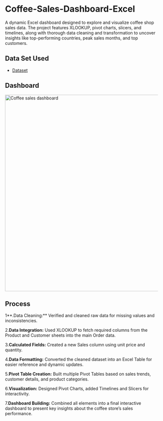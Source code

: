 # Coffee-Sales-Dashboard-Excel
A dynamic Excel dashboard designed to explore and visualize coffee shop sales data. The project features XLOOKUP, pivot charts, slicers, and timelines, along with thorough data cleaning and transformation to uncover insights like top-performing countries, peak sales months, and top customers.
## Data Set Used
- <a href="https://github.com/Dakshsingh1304/Coffee-Sales-Dashboard-Excel/blob/main/coffeeOrdersData%20Project.xlsx">Dataset</a>
## Dashboard
<img width="1483" height="645" alt="Coffee sales dashboard" src="https://github.com/user-attachments/assets/1361871f-34ff-4533-ae57-c79bf1d42750" />

## Process 
1**.Data Cleaning:** Verified and cleaned raw data for missing values and inconsistencies.

2.**Data Integration:** Used XLOOKUP to fetch required columns from the Product and Customer sheets into the main Order data.

3.**Calculated Fields:** Created a new Sales column using unit price and quantity.

4.**Data Formatting:** Converted the cleaned dataset into an Excel Table for easier reference and dynamic updates.

5.**Pivot Table Creation:** Built multiple Pivot Tables based on sales trends, customer details, and product categories.

6.**Visualization:** Designed Pivot Charts, added Timelines and Slicers for interactivity.

7.**Dashboard Building:** Combined all elements into a final interactive dashboard to present key insights about the coffee store’s sales performance.

